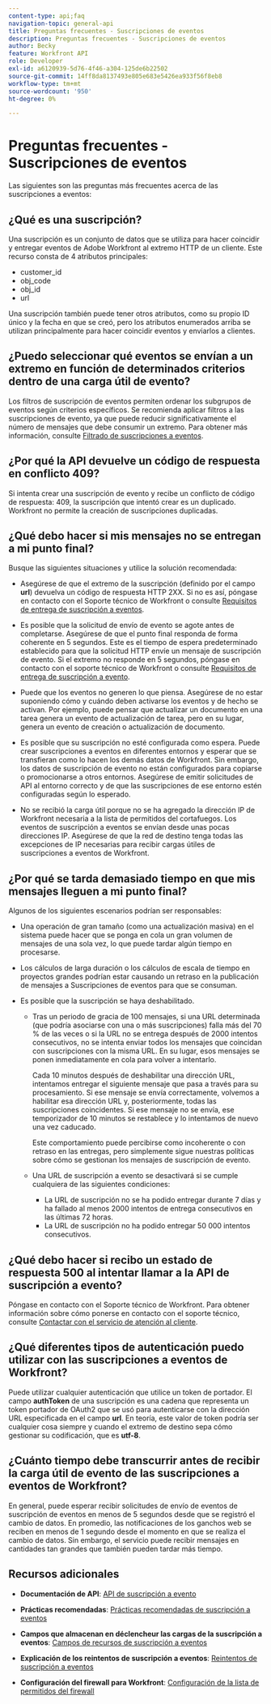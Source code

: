 ```yaml
---
content-type: api;faq
navigation-topic: general-api
title: Preguntas frecuentes - Suscripciones de eventos
description: Preguntas frecuentes - Suscripciones de eventos
author: Becky
feature: Workfront API
role: Developer
exl-id: a6120939-5d76-4f46-a304-125de6b22502
source-git-commit: 14ff8da8137493e805e683e5426ea933f56f8eb8
workflow-type: tm+mt
source-wordcount: '950'
ht-degree: 0%

---
```


# Preguntas frecuentes - Suscripciones de eventos

<!--
{{highlighted-preview}}
-->

Las siguientes son las preguntas más frecuentes acerca de las suscripciones a eventos:

## ¿Qué es una suscripción?

Una suscripción es un conjunto de datos que se utiliza para hacer coincidir y entregar eventos de Adobe Workfront al extremo HTTP de un cliente. Este recurso consta de 4 atributos principales:

* customer_id
* obj_code
* obj_id
* url

Una suscripción también puede tener otros atributos, como su propio ID único y la fecha en que se creó, pero los atributos enumerados arriba se utilizan principalmente para hacer coincidir eventos y enviarlos a clientes.

## ¿Puedo seleccionar qué eventos se envían a un extremo en función de determinados criterios dentro de una carga útil de evento?

Los filtros de suscripción de eventos permiten ordenar los subgrupos de eventos según criterios específicos. Se recomienda aplicar filtros a las suscripciones de evento, ya que puede reducir significativamente el número de mensajes que debe consumir un extremo. Para obtener más información, consulte [Filtrado de suscripciones a eventos](../../wf-api/general/event-subs-api.md#event).

## ¿Por qué la API devuelve un código de respuesta en conflicto 409?

Si intenta crear una suscripción de evento y recibe un conflicto de código de respuesta: 409, la suscripción que intentó crear es un duplicado. Workfront no permite la creación de suscripciones duplicadas.

## ¿Qué debo hacer si mis mensajes no se entregan a mi punto final?

Busque las siguientes situaciones y utilice la solución recomendada:

* Asegúrese de que el extremo de la suscripción (definido por el campo **url**) devuelva un código de respuesta HTTP 2XX. Si no es así, póngase en contacto con el Soporte técnico de Workfront o consulte [Requisitos de entrega de suscripción a eventos](../../wf-api/general/setup-event-sub-endpoint.md).

* Es posible que la solicitud de envío de evento se agote antes de completarse. Asegúrese de que el punto final responda de forma coherente en 5 segundos. Este es el tiempo de espera predeterminado establecido para que la solicitud HTTP envíe un mensaje de suscripción de evento. Si el extremo no responde en 5 segundos, póngase en contacto con el soporte técnico de Workfront o consulte [Requisitos de entrega de suscripción a evento](../../wf-api/general/setup-event-sub-endpoint.md).
* Puede que los eventos no generen lo que piensa. Asegúrese de no estar suponiendo cómo y cuándo deben activarse los eventos y de hecho se activan. Por ejemplo, puede pensar que actualizar un documento en una tarea genera un evento de actualización de tarea, pero en su lugar, genera un evento de creación o actualización de documento.
* Es posible que su suscripción no esté configurada como espera. Puede crear suscripciones a eventos en diferentes entornos y esperar que se transfieran como lo hacen los demás datos de Workfront. Sin embargo, los datos de suscripción de evento no están configurados para copiarse o promocionarse a otros entornos. Asegúrese de emitir solicitudes de API al entorno correcto y de que las suscripciones de ese entorno estén configuradas según lo esperado.
* No se recibió la carga útil porque no se ha agregado la dirección IP de Workfront necesaria a la lista de permitidos del cortafuegos. Los eventos de suscripción a eventos se envían desde unas pocas direcciones IP. Asegúrese de que la red de destino tenga todas las excepciones de IP necesarias para recibir cargas útiles de suscripciones a eventos de Workfront.

## ¿Por qué se tarda demasiado tiempo en que mis mensajes lleguen a mi punto final?

Algunos de los siguientes escenarios podrían ser responsables:

* Una operación de gran tamaño (como una actualización masiva) en el sistema puede hacer que se ponga en cola un gran volumen de mensajes de una sola vez, lo que puede tardar algún tiempo en procesarse.
* Los cálculos de larga duración o los cálculos de escala de tiempo en proyectos grandes podrían estar causando un retraso en la publicación de mensajes a Suscripciones de eventos para que se consuman.
* Es posible que la suscripción se haya deshabilitado.

   * Tras un periodo de gracia de 100 mensajes, si una URL determinada (que podría asociarse con una o más suscripciones) falla más del 70 % de las veces o si la URL no se entrega después de 2000 intentos consecutivos, no se intenta enviar todos los mensajes que coincidan con suscripciones con la misma URL. En su lugar, esos mensajes se ponen inmediatamente en cola para volver a intentarlo.

     Cada 10 minutos después de deshabilitar una dirección URL, intentamos entregar el siguiente mensaje que pasa a través para su procesamiento. Si ese mensaje se envía correctamente, volvemos a habilitar esa dirección URL y, posteriormente, todas las suscripciones coincidentes. Si ese mensaje no se envía, ese temporizador de 10 minutos se restablece y lo intentamos de nuevo una vez caducado.

     Este comportamiento puede percibirse como incoherente o con retraso en las entregas, pero simplemente sigue nuestras políticas sobre cómo se gestionan los mensajes de suscripción de evento.

   * Una URL de suscripción a evento se desactivará si se cumple cualquiera de las siguientes condiciones:

      * La URL de suscripción no se ha podido entregar durante 7 días y ha fallado al menos 2000 intentos de entrega consecutivos en las últimas 72 horas.
      * La URL de suscripción no ha podido entregar 50 000 intentos consecutivos.

## ¿Qué debo hacer si recibo un estado de respuesta 500 al intentar llamar a la API de suscripción a evento?

Póngase en contacto con el Soporte técnico de Workfront. Para obtener información sobre cómo ponerse en contacto con el soporte técnico, consulte [Contactar con el servicio de atención al cliente](../../workfront-basics/tips-tricks-and-troubleshooting/contact-customer-support.md).

## ¿Qué diferentes tipos de autenticación puedo utilizar con las suscripciones a eventos de Workfront?

Puede utilizar cualquier autenticación que utilice un token de portador. El campo **authToken** de una suscripción es una cadena que representa un token portador de OAuth2 que se usó para autenticarse con la dirección URL especificada en el campo **url**. En teoría, este valor de token podría ser cualquier cosa siempre y cuando el extremo de destino sepa cómo gestionar su codificación, que es **utf-8**.

## ¿Cuánto tiempo debe transcurrir antes de recibir la carga útil de evento de las suscripciones a eventos de Workfront?

En general, puede esperar recibir solicitudes de envío de eventos de suscripción de eventos en menos de 5 segundos desde que se registró el cambio de datos. En promedio, las notificaciones de los ganchos web se reciben en menos de 1 segundo desde el momento en que se realiza el cambio de datos. Sin embargo, el servicio puede recibir mensajes en cantidades tan grandes que también pueden tardar más tiempo.

## Recursos adicionales

* **Documentación de API**: [API de suscripción a evento](../../wf-api/general/event-subs-api.md)

* **Prácticas recomendadas**: [Prácticas recomendadas de suscripción a eventos](../../wf-api/general/event-sub-best-practice.md)

* **Campos que almacenan en déclencheur las cargas de la suscripción a eventos**: [Campos de recursos de suscripción a eventos](../../wf-api/api/event-sub-resource-fields.md)

* **Explicación de los reintentos de suscripción a eventos**: [Reintentos de suscripción a eventos](../../wf-api/api/event-sub-retries.md)

* **Configuración del firewall para Workfront**: [Configuración de la lista de permitidos del firewall](../../administration-and-setup/get-started-wf-administration/configure-your-firewall.md)
